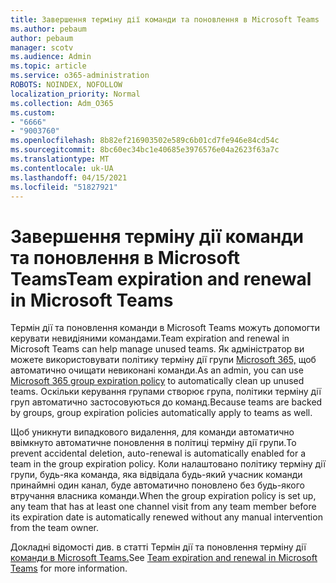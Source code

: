 ```yaml
---
title: Завершення терміну дії команди та поновлення в Microsoft Teams
ms.author: pebaum
author: pebaum
manager: scotv
ms.audience: Admin
ms.topic: article
ms.service: o365-administration
ROBOTS: NOINDEX, NOFOLLOW
localization_priority: Normal
ms.collection: Adm_O365
ms.custom:
- "6666"
- "9003760"
ms.openlocfilehash: 8b82ef216903502e589c6b01cd7fe946e84cd54c
ms.sourcegitcommit: 8bc60ec34bc1e40685e3976576e04a2623f63a7c
ms.translationtype: MT
ms.contentlocale: uk-UA
ms.lasthandoff: 04/15/2021
ms.locfileid: "51827921"
---
```

# <a name="team-expiration-and-renewal-in-microsoft-teams"></a><span data-ttu-id="36d72-102">Завершення терміну дії команди та поновлення в Microsoft Teams</span><span class="sxs-lookup"><span data-stu-id="36d72-102">Team expiration and renewal in Microsoft Teams</span></span>

<span data-ttu-id="36d72-103">Термін дії та поновлення команди в Microsoft Teams можуть допомогти керувати невидіяними командами.</span><span class="sxs-lookup"><span data-stu-id="36d72-103">Team expiration and renewal in Microsoft Teams can help manage unused teams.</span></span> <span data-ttu-id="36d72-104">Як адміністратор ви можете використовувати політику терміну дії групи  [Microsoft 365,](https://docs.microsoft.com/microsoft-365/admin/create-groups/office-365-groups-expiration-policy)  щоб автоматично очищати невиконані команди.</span><span class="sxs-lookup"><span data-stu-id="36d72-104">As an admin, you can use  [Microsoft 365 group expiration policy](https://docs.microsoft.com/microsoft-365/admin/create-groups/office-365-groups-expiration-policy)  to automatically clean up unused teams.</span></span> <span data-ttu-id="36d72-105">Оскільки керування групами створює група, політики терміну дії груп автоматично застосовуються до команд.</span><span class="sxs-lookup"><span data-stu-id="36d72-105">Because teams are backed by groups, group expiration policies automatically apply to teams as well.</span></span>

<span data-ttu-id="36d72-106">Щоб уникнути випадкового видалення, для команди автоматично ввімкнуто автоматичне поновлення в політиці терміну дії групи.</span><span class="sxs-lookup"><span data-stu-id="36d72-106">To prevent accidental deletion, auto-renewal is automatically enabled for a team in the group expiration policy.</span></span> <span data-ttu-id="36d72-107">Коли налаштовано політику терміну дії групи, будь-яка команда, яка відвідала будь-який учасник команди принаймні один канал, буде автоматично поновлено без будь-якого втручання власника команди.</span><span class="sxs-lookup"><span data-stu-id="36d72-107">When the group expiration policy is set up, any team that has at least one channel visit from any team member before its expiration date is automatically renewed without any manual intervention from the team owner.</span></span>  

<span data-ttu-id="36d72-108">Докладні відомості див. в статті Термін дії та поновлення терміну дії [команди в Microsoft Teams.](https://docs.microsoft.com/microsoftteams/team-expiration-renewal)</span><span class="sxs-lookup"><span data-stu-id="36d72-108">See  [Team expiration and renewal in Microsoft Teams](https://docs.microsoft.com/microsoftteams/team-expiration-renewal)  for more information.</span></span>
